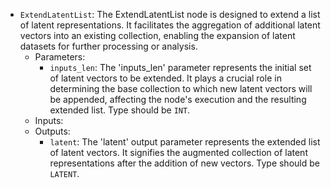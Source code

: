 - `ExtendLatentList`: The ExtendLatentList node is designed to extend a list of latent representations. It facilitates the aggregation of additional latent vectors into an existing collection, enabling the expansion of latent datasets for further processing or analysis.
    - Parameters:
        - `inputs_len`: The 'inputs_len' parameter represents the initial set of latent vectors to be extended. It plays a crucial role in determining the base collection to which new latent vectors will be appended, affecting the node's execution and the resulting extended list. Type should be `INT`.
    - Inputs:
    - Outputs:
        - `latent`: The 'latent' output parameter represents the extended list of latent vectors. It signifies the augmented collection of latent representations after the addition of new vectors. Type should be `LATENT`.
